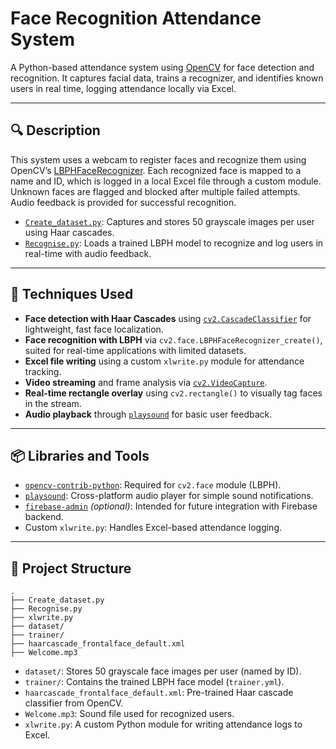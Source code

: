 # Face Recognition Attendance System

A Python-based attendance system using [OpenCV](https://opencv.org/) for face detection and recognition. It captures facial data, trains a recognizer, and identifies known users in real time, logging attendance locally via Excel.

---

## 🔍 Description

This system uses a webcam to register faces and recognize them using OpenCV’s [LBPHFaceRecognizer](https://docs.opencv.org/4.x/dc/dc3/tutorial_py_matcher.html). Each recognized face is mapped to a name and ID, which is logged in a local Excel file through a custom module. Unknown faces are flagged and blocked after multiple failed attempts. Audio feedback is provided for successful recognition.

* [`Create_dataset.py`](./Create_dataset.py): Captures and stores 50 grayscale images per user using Haar cascades.
* [`Recognise.py`](./Recognise.py): Loads a trained LBPH model to recognize and log users in real-time with audio feedback.

---

## 🧠 Techniques Used

* **Face detection with Haar Cascades** using [`cv2.CascadeClassifier`](https://docs.opencv.org/4.x/d7/d8b/tutorial_py_face_detection.html) for lightweight, fast face localization.
* **Face recognition with LBPH** via `cv2.face.LBPHFaceRecognizer_create()`, suited for real-time applications with limited datasets.
* **Excel file writing** using a custom `xlwrite.py` module for attendance tracking.
* **Video streaming** and frame analysis via [`cv2.VideoCapture`](https://docs.opencv.org/4.x/dd/d43/tutorial_py_video_display.html).
* **Real-time rectangle overlay** using `cv2.rectangle()` to visually tag faces in the stream.
* **Audio playback** through [`playsound`](https://pypi.org/project/playsound/) for basic user feedback.

---

## 📦 Libraries and Tools

* [`opencv-contrib-python`](https://pypi.org/project/opencv-contrib-python/): Required for `cv2.face` module (LBPH).
* [`playsound`](https://pypi.org/project/playsound/): Cross-platform audio player for simple sound notifications.
* [`firebase-admin`](https://pypi.org/project/firebase-admin/) *(optional)*: Intended for future integration with Firebase backend.
* Custom `xlwrite.py`: Handles Excel-based attendance logging.

---

## 📁 Project Structure

```
.
├── Create_dataset.py
├── Recognise.py
├── xlwrite.py
├── dataset/
├── trainer/
├── haarcascade_frontalface_default.xml
├── Welcome.mp3
```

* `dataset/`: Stores 50 grayscale face images per user (named by ID).
* `trainer/`: Contains the trained LBPH face model (`trainer.yml`).
* `haarcascade_frontalface_default.xml`: Pre-trained Haar cascade classifier from OpenCV.
* `Welcome.mp3`: Sound file used for recognized users.
* `xlwrite.py`: A custom Python module for writing attendance logs to Excel.
